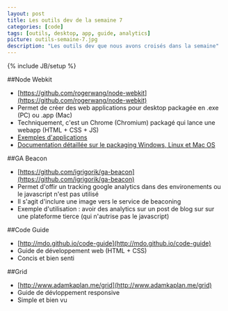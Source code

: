 ```yaml
---
layout: post
title: Les outils dev de la semaine 7
categories: [code]
tags: [outils, desktop, app, guide, analytics]
picture: outils-semaine-7.jpg
description: "Les outils dev que nous avons croisés dans la semaine"
---
```

{% include JB/setup %}


##Node Webkit
- [https://github.com/rogerwang/node-webkit](https://github.com/rogerwang/node-webkit)
- Permet de créer des web applications pour desktop packagée en .exe (PC) ou .app (Mac)
- Techniquement, c'est un Chrome (Chromium) packagé qui lance une webapp (HTML + CSS + JS)
- [Exemples d'applications](https://github.com/zcbenz/nw-sample-apps)
- [Documentation détaillée sur le packaging Windows, Linux et Mac OS](https://github.com/rogerwang/node-webkit/wiki/How-to-package-and-distribute-your-apps)

##GA Beacon
- [https://github.com/igrigorik/ga-beacon](https://github.com/igrigorik/ga-beacon)
- Permet d'offir un tracking google analytics dans des environements ou le javascript n'est pas utilisé
- Il s'agit d'inclure une image vers le service de beaconing
- Exemple d'utilisation : avoir des analytics sur un post de blog sur sur une plateforme tierce (qui n'autrise pas le javascript)

##Code Guide
- [http://mdo.github.io/code-guide](http://mdo.github.io/code-guide)
- Guide de développement web (HTML + CSS)
- Concis et bien senti

##Grid
- [http://www.adamkaplan.me/grid](http://www.adamkaplan.me/grid)
- Guide de dévloppement responsive
- Simple et bien vu